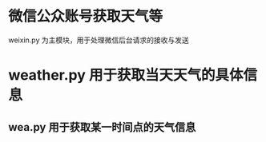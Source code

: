 微信公众账号获取天气等
==========================
weixin.py 为主模块，用于处理微信后台请求的接收与发送<h1>
weather.py 用于获取当天天气的具体信息<h2>
wea.py 用于获取某一时间点的天气信息<h3>
